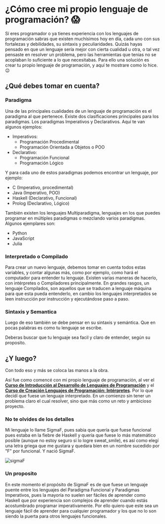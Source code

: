 # ¿Cómo cree mi propio lenguaje de programación?  :scream:

Sí eres programador o ya tienes experiencia con los lenguajes de programación sabras que existen muchísimos hoy en día, cada uno con sus fortalezas y debilidades, su sintaxis y peculiaridades. Quizás hayas pensado en que un lenguaje sería mejor con cierta cualidad u otra, o tal vez pensaste en resolver un problema, pero las herramientas que tenias no se acoplaban lo suficiente a lo que necesitabas. Para ello una solución es crear tu propio lenguaje de programación, y aquí te mostrare como lo hice. :wink:

## ¿Qué debes tomar en cuenta?
### Paradigma
Una de las principales cualidades de un lenguaje de programación es el paradigma al que pertenece. Existe dos clasificaciones principales para los paradigmas. Los paradigmas Imperativos y Declarativos. Aquí te van algunos ejemplos:

* Imperativos:
    - Programación Procedimental
    - Programación Orientada a Objetos o POO
* Declarativo:
    - Programación Funcional
    - Programación Lógico  

Y para cada uno de estos paradigmas podemos encontrar un lenguaje, por ejemplo:

* C (Imperativo, procedimental)
* Java (Imperativo, POO)
* Haskell (Declarativo, Funcional)
* Prolog (Declarativo, Lógico)

También existen los lenguajes Multiparadigma, lenguajes en los que puedes programar en múltiples paradigmas o mezclando varios paradigmas. Algunos ejemplares son:

* Python
* JavaScript
* Julia

### Interpretado o Compilado
Para crear un nuevo lenguaje, debemos tomar en cuenta todos estas variables, y contar algunas más, como por ejemplo, como hará el computador para entender tu lenguaje. Existen varias maneras de hacerlo, con intérpretes o Compiladores principalmente. En grandes rasgos, un lenguaje Compilados, son aquellos que se traducen a lenguaje máquina para que esta pueda entenderlo, en cambio los lenguajes interpretados se leen instrucción por instrucción y ejecutándose paso a paso.

### Sintaxis y Semantica
Luego de eso también se debe pensar en su sintaxis y semántica. Que en pocas palabras es como tu lenguaje se escribe.

Deberas buscar que tu lenguaje sea facil y claro de entender, según su proposito.


## ¿Y luego?
Con todo eso y más se coloca las manos a la obra.

Así fue como comencé con mi propio lenguaje de programación, al ver el [**Curso de Introducción al Desarrollo de Lenguajes de Programación**](https://platzi.com/clases/desarrollo-lenguajes-programacion/) y el [**Curso de Creación Lenguajes de Programación: Intérpretes**](https://platzi.com/clases/interpretes-software/). Por lo que decidí que fuese un lenguaje interpretado. En un comienzo sin tener un problema claro el cual resolver, sino que más como un reto y ambicioso proyecto. 

### No te olvides de los detalles
Mi lenguaje lo llame SigmaF, pues sabia que quería que fuese funcional pues estaba en la fiebre de Haskell y quería que fuese lo más matemático posible (aunque no estoy seguro si lo logre sweat_smile), es así como elegí una letra griega que me gustara y quedara bien en un nombre sucedido por "F" por funcional. Y nació SigmaF.

![sigmaF](https://camo.githubusercontent.com/51012dfbaa85e52d026f6aba844a7cb691dce4693424b709322786934f6748b8/68747470733a2f2f692e696d6775722e636f6d2f625a52706145782e706e67)

### Un proposito
En este momento el propósito de SigmaF es de que fuese un lenguaje puente entre los lenguajes del Paradigma Funcional y Paradigmas Imperativos, pues la mayoría no suelen ser fáciles de aprender como Haskell que por experiencia son complejos de aprender cuando estás acostumbrado programar imperativamente. Por ello quiero que este sea un lenguaje fácil de aprender para cualquier programador y los que no lo son siendo la puerta para otros lenguajes funcionales.
